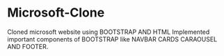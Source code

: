 # Microsoft-Clone
Cloned microsoft website using BOOTSTRAP AND HTML
Implemented important components of BOOTSTRAP like
NAVBAR CARDS CARAOUSEL AND FOOTER.
